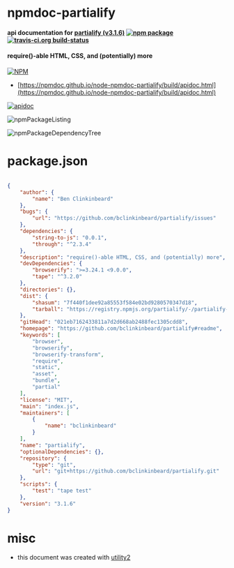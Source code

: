# npmdoc-partialify

#### api documentation for  [partialify (v3.1.6)](https://github.com/bclinkinbeard/partialify#readme)  [![npm package](https://img.shields.io/npm/v/npmdoc-partialify.svg?style=flat-square)](https://www.npmjs.org/package/npmdoc-partialify) [![travis-ci.org build-status](https://api.travis-ci.org/npmdoc/node-npmdoc-partialify.svg)](https://travis-ci.org/npmdoc/node-npmdoc-partialify)

#### require()-able HTML, CSS, and (potentially) more

[![NPM](https://nodei.co/npm/partialify.png?downloads=true&downloadRank=true&stars=true)](https://www.npmjs.com/package/partialify)

- [https://npmdoc.github.io/node-npmdoc-partialify/build/apidoc.html](https://npmdoc.github.io/node-npmdoc-partialify/build/apidoc.html)

[![apidoc](https://npmdoc.github.io/node-npmdoc-partialify/build/screenCapture.buildCi.browser.%252Ftmp%252Fbuild%252Fapidoc.html.png)](https://npmdoc.github.io/node-npmdoc-partialify/build/apidoc.html)

![npmPackageListing](https://npmdoc.github.io/node-npmdoc-partialify/build/screenCapture.npmPackageListing.svg)

![npmPackageDependencyTree](https://npmdoc.github.io/node-npmdoc-partialify/build/screenCapture.npmPackageDependencyTree.svg)



# package.json

```json

{
    "author": {
        "name": "Ben Clinkinbeard"
    },
    "bugs": {
        "url": "https://github.com/bclinkinbeard/partialify/issues"
    },
    "dependencies": {
        "string-to-js": "0.0.1",
        "through": "^2.3.4"
    },
    "description": "require()-able HTML, CSS, and (potentially) more",
    "devDependencies": {
        "browserify": ">=3.24.1 <9.0.0",
        "tape": "^3.2.0"
    },
    "directories": {},
    "dist": {
        "shasum": "7f440f1dee92a85553f584e02bd9280570347d18",
        "tarball": "https://registry.npmjs.org/partialify/-/partialify-3.1.6.tgz"
    },
    "gitHead": "021eb7162433811a7d2d668ab2488fec1305cdd8",
    "homepage": "https://github.com/bclinkinbeard/partialify#readme",
    "keywords": [
        "browser",
        "browserify",
        "browserify-transform",
        "require",
        "static",
        "asset",
        "bundle",
        "partial"
    ],
    "license": "MIT",
    "main": "index.js",
    "maintainers": [
        {
            "name": "bclinkinbeard"
        }
    ],
    "name": "partialify",
    "optionalDependencies": {},
    "repository": {
        "type": "git",
        "url": "git+https://github.com/bclinkinbeard/partialify.git"
    },
    "scripts": {
        "test": "tape test"
    },
    "version": "3.1.6"
}
```



# misc
- this document was created with [utility2](https://github.com/kaizhu256/node-utility2)

